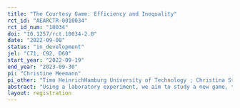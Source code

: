 ```yaml
---
title: "The Courtesy Game: Efficiency and Inequality"
rct_id: "AEARCTR-0010034"
rct_id_num: "10034"
doi: "10.1257/rct.10034-2.0"
date: "2022-09-08"
status: "in_development"
jel: "C71, C92, D60"
start_year: "2022-09-19"
end_year: "2023-09-30"
pi: "Christine Meemann"
pi_other: "Timo HeinrichHamburg University of Technology ; Christina StrobelHamburg University of Technology ; Stefan TraubHelmut-Schmidt-University, Hamburg"
abstract: "Using a laboratory experiment, we aim to study a new game, the courtesy game. The courtesy game is a simultaneous two-player game in which each player must choose between two strategies, X and Y. Game parameters are designed such that both players’ weakly dominant strategy is X, and the strategy profile (X, X) is a Nash equilibrium. Moreover, there are two other asymmetric Nash equilibria (X, Y) and (Y, X), that are Pareto efficient to the symmetric Nash equilibrium, and yielding the X-player the higher payoff. Thus, the Y-player is the courteous player, who accepts a lower payoff than her opponent in order to achieve efficiency.  However, choosing Y is accompanied with a courtesy dilemma, since the strategy profile (Y, Y) yields the worst outcome for both players. In different variations of the game (one shot, repeated) we test if players play the weakly dominant strategy X or the courteous strategy Y."
layout: registration
---
```


